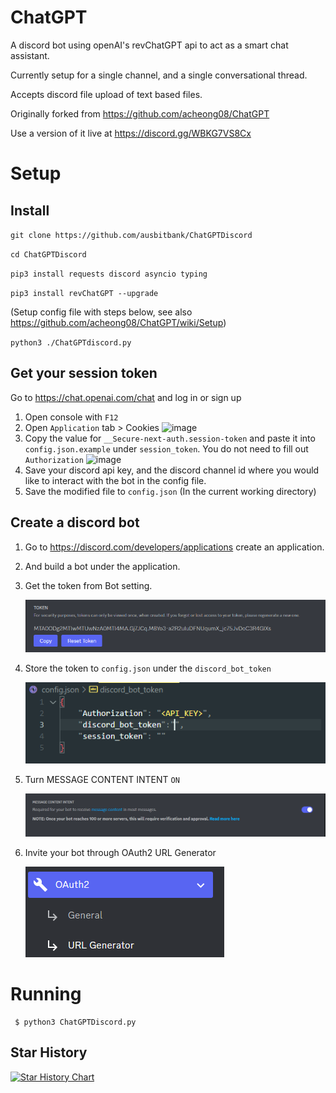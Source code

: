 # ChatGPT
A discord bot using openAI's revChatGPT api to act as a smart chat assistant.

Currently setup for a single channel, and a single conversational thread.

Accepts discord file upload of text based files.

Originally forked from https://github.com/acheong08/ChatGPT

Use a version of it live at https://discord.gg/WBKG7VS8Cx

# Setup
## Install
`git clone https://github.com/ausbitbank/ChatGPTDiscord`

`cd ChatGPTDiscord`

`pip3 install requests discord asyncio typing`

`pip3 install revChatGPT --upgrade`

(Setup config file with steps below, see also https://github.com/acheong08/ChatGPT/wiki/Setup)


`python3 ./ChatGPTdiscord.py`


## Get your session token
Go to https://chat.openai.com/chat and log in or sign up
1. Open console with `F12`
2. Open `Application` tab > Cookies
![image](https://user-images.githubusercontent.com/36258159/205494773-32ef651a-994d-435a-9f76-a26699935dac.png)
3. Copy the value for `__Secure-next-auth.session-token` and paste it into `config.json.example` under `session_token`. You do not need to fill out `Authorization`
![image](https://user-images.githubusercontent.com/36258159/205495076-664a8113-eda5-4d1e-84d3-6fad3614cfd8.png)
4. Save your discord api key, and the discord channel id where you would like to interact with the bot in the config file.
5. Save the modified file to `config.json` (In the current working directory)

## Create a discord bot

1. Go to https://discord.com/developers/applications create an application.
2. And build a bot under the application.
3. Get the token from Bot setting.


   ![1670143818339](image/README/1670143818339.png)
4. Store the token to `config.json` under the `discord_bot_token`

   ![1670176461891](image/README/1670176461891.png)
5. Turn MESSAGE CONTENT INTENT `ON`

   ![1670176647431](image/README/1670176647431.png)
6. Invite your bot through OAuth2 URL Generator

   ![1670176722801](image/README/1670176722801.png)



# Running
```
 $ python3 ChatGPTDiscord.py            
```

## Star History

[![Star History Chart](https://api.star-history.com/svg?repos=ausbitbank/ChatGPTDiscord&type=Date)](https://star-history.com/#/ausbitbank/ChatGPTDiscord&Date)
